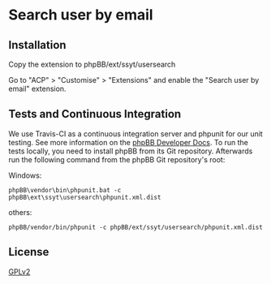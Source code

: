 # Search user by email

## Installation

Copy the extension to phpBB/ext/ssyt/usersearch

Go to "ACP" > "Customise" > "Extensions" and enable the "Search user by email" extension.

## Tests and Continuous Integration

We use Travis-CI as a continuous integration server and phpunit for our unit testing. See more information on the [phpBB Developer Docs](https://area51.phpbb.com/docs/dev/32x/testing/index.html).
To run the tests locally, you need to install phpBB from its Git repository. Afterwards run the following command from the phpBB Git repository's root:

Windows:

    phpBB\vendor\bin\phpunit.bat -c phpBB\ext\ssyt\usersearch\phpunit.xml.dist

others:

    phpBB/vendor/bin/phpunit -c phpBB/ext/ssyt/usersearch/phpunit.xml.dist

## License

[GPLv2](license.txt)
